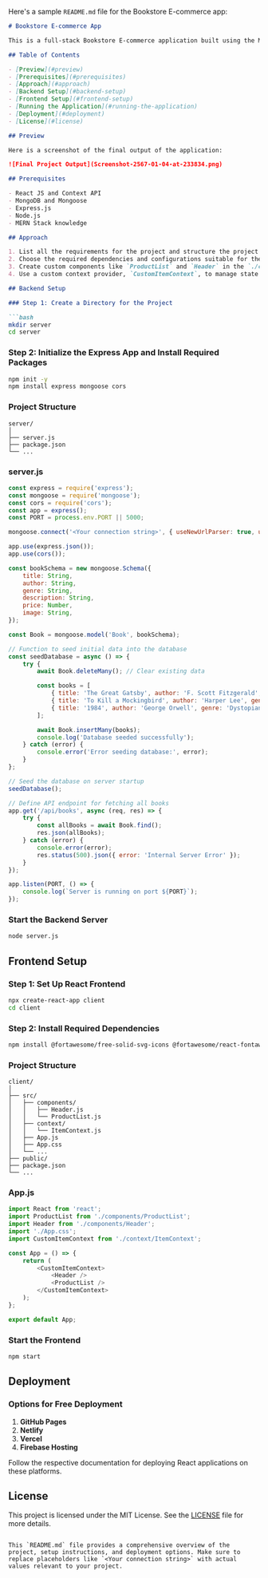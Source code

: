 Here's a sample `README.md` file for the Bookstore E-commerce app:

```markdown
# Bookstore E-commerce App

This is a full-stack Bookstore E-commerce application built using the MERN (MongoDB, Express.js, React, Node.js) stack. The project demonstrates a comprehensive understanding of full-stack development by showcasing how to set up a web application where users can view, filter, and purchase various books.

## Table of Contents

- [Preview](#preview)
- [Prerequisites](#prerequisites)
- [Approach](#approach)
- [Backend Setup](#backend-setup)
- [Frontend Setup](#frontend-setup)
- [Running the Application](#running-the-application)
- [Deployment](#deployment)
- [License](#license)

## Preview

Here is a screenshot of the final output of the application:

![Final Project Output](Screenshot-2567-01-04-at-233834.png)

## Prerequisites

- React JS and Context API
- MongoDB and Mongoose
- Express.js
- Node.js
- MERN Stack knowledge

## Approach

1. List all the requirements for the project and structure the project accordingly.
2. Choose the required dependencies and configurations suitable for the project.
3. Create custom components like `ProductList` and `Header` in the `./components` directory.
4. Use a custom context provider, `CustomItemContext`, to manage state.

## Backend Setup

### Step 1: Create a Directory for the Project

```bash
mkdir server
cd server
```

### Step 2: Initialize the Express App and Install Required Packages

```bash
npm init -y
npm install express mongoose cors
```

### Project Structure

```
server/
│
├── server.js
├── package.json
└── ...
```

### server.js

```javascript
const express = require('express');
const mongoose = require('mongoose');
const cors = require('cors');
const app = express();
const PORT = process.env.PORT || 5000;

mongoose.connect('<Your connection string>', { useNewUrlParser: true, useUnifiedTopology: true });

app.use(express.json());
app.use(cors());

const bookSchema = new mongoose.Schema({
    title: String,
    author: String,
    genre: String,
    description: String,
    price: Number,
    image: String,
});

const Book = mongoose.model('Book', bookSchema);

// Function to seed initial data into the database
const seedDatabase = async () => {
    try {
        await Book.deleteMany(); // Clear existing data

        const books = [
            { title: 'The Great Gatsby', author: 'F. Scott Fitzgerald', genre: 'Fiction', description: 'A classic novel about the American Dream', price: 20, image: 'https://media.geeksforgeeks.org/wp-content/uploads/20240110011815/sutterlin-1362879_640-(1).jpg' },
            { title: 'To Kill a Mockingbird', author: 'Harper Lee', genre: 'Fiction', description: 'A powerful story of racial injustice and moral growth', price: 15, image: 'https://media.geeksforgeeks.org/wp-content/uploads/20240110011854/reading-925589_640.jpg' },
            { title: '1984', author: 'George Orwell', genre: 'Dystopian', description: 'A dystopian vision of a totalitarian future society', price: 25, image: 'https://media.geeksforgeeks.org/wp-content/uploads/20240110011929/glasses-1052010_640.jpg' },
        ];

        await Book.insertMany(books);
        console.log('Database seeded successfully');
    } catch (error) {
        console.error('Error seeding database:', error);
    }
};

// Seed the database on server startup
seedDatabase();

// Define API endpoint for fetching all books
app.get('/api/books', async (req, res) => {
    try {
        const allBooks = await Book.find();
        res.json(allBooks);
    } catch (error) {
        console.error(error);
        res.status(500).json({ error: 'Internal Server Error' });
    }
});

app.listen(PORT, () => {
    console.log(`Server is running on port ${PORT}`);
});
```

### Start the Backend Server

```bash
node server.js
```

## Frontend Setup

### Step 1: Set Up React Frontend

```bash
npx create-react-app client
cd client
```

### Step 2: Install Required Dependencies

```bash
npm install @fortawesome/free-solid-svg-icons @fortawesome/react-fontawesome
```

### Project Structure

```
client/
│
├── src/
│   ├── components/
│   │   ├── Header.js
│   │   └── ProductList.js
│   ├── context/
│   │   └── ItemContext.js
│   ├── App.js
│   ├── App.css
│   └── ...
├── public/
├── package.json
└── ...
```

### App.js

```javascript
import React from 'react';
import ProductList from './components/ProductList';
import Header from './components/Header';
import './App.css';
import CustomItemContext from './context/ItemContext';

const App = () => {
    return (
        <CustomItemContext>
            <Header />
            <ProductList />
        </CustomItemContext>
    );
};

export default App;
```

### Start the Frontend

```bash
npm start
```

## Deployment

### Options for Free Deployment

1. **GitHub Pages**
2. **Netlify**
3. **Vercel**
4. **Firebase Hosting**

Follow the respective documentation for deploying React applications on these platforms.

## License

This project is licensed under the MIT License. See the [LICENSE](LICENSE) file for more details.
```

This `README.md` file provides a comprehensive overview of the project, setup instructions, and deployment options. Make sure to replace placeholders like `<Your connection string>` with actual values relevant to your project.